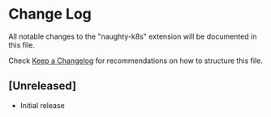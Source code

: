 # Change Log

All notable changes to the "naughty-k8s" extension will be documented in this file.

Check [Keep a Changelog](http://keepachangelog.com/) for recommendations on how to structure this file.

## [Unreleased]

- Initial release
